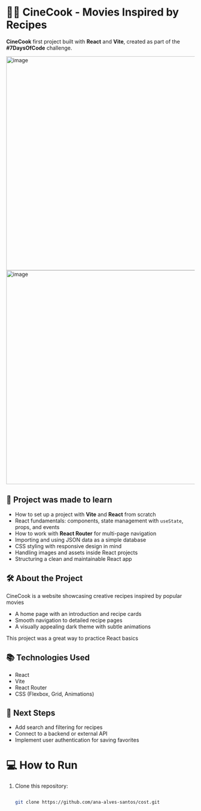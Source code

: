 # 🍿🎥 CineCook - Movies Inspired by Recipes

**CineCook**  first project built with **React** and **Vite**, created as part of the **#7DaysOfCode** challenge.

<img width="1343" height="572" alt="image" src="https://github.com/user-attachments/assets/e167bfc0-c7c0-4047-98c0-2c56eae43d0f" />

<img width="1335" height="572" alt="image" src="https://github.com/user-attachments/assets/17a7942a-8dab-41cd-b77b-092f30617d25" />


## 🚀 Project was made to learn

- How to set up a project with **Vite** and **React** from scratch  
- React fundamentals: components, state management with `useState`, props, and events  
- How to work with **React Router** for multi-page navigation  
- Importing and using JSON data as a simple database  
- CSS styling with responsive design in mind  
- Handling images and assets inside React projects  
- Structuring a clean and maintainable React app


## 🛠️ About the Project

CineCook is a website showcasing creative recipes inspired by popular movies

- A home page with an introduction and recipe cards  
- Smooth navigation to detailed recipe pages  
- A visually appealing dark theme with subtle animations  

This project was a great way to practice React basics


## 📚 Technologies Used

- React  
- Vite  
- React Router  
- CSS (Flexbox, Grid, Animations)  



## 🎯 Next Steps

- Add search and filtering for recipes  
- Connect to a backend or external API  
- Implement user authentication for saving favorites  


# 💻 How to Run 


1. Clone this repository:
   ```bash
   
   git clone https://github.com/ana-alves-santos/cost.git
